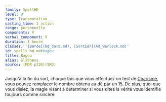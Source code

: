 ```yaml
---
family: SpellHD
level: 8
type: Transmutation
casting_time: 1 action
range: personnelle
components: V
verbal_component: V
duration: 1 heure
classes: '[Barde](hd_bard.md), [Sorcier](hd_warlock.md)'
id: spells_hd.md#bagou
title: Bagou
alias: Glibness
source: (MDR p326)(SRD)
---
```


Jusqu'à la fin du sort, chaque fois que vous effectuez un test de [Charisme](hd_abilities_charisma.md), vous pouvez remplacer le nombre obtenu au dé par un 15. De plus, quoi que vous disiez, la magie visant à déterminer si vous dites la vérité vous identifie toujours comme sincère.

